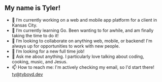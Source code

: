## My name is Tyler!

- 🔭 I’m currently working on a web and mobile app platform for a client in Kansas City.
- 🌱 I’m currently learning Go. Been wanting to for awhile, and am finally taking the time to do it!
- 👯 I’m looking to collaborate on anything web, mobile, or backend! I'm always up for opportunities to work with new people.
- 🤔 I’m looking for a new full time job!
- 💬 Ask me about anything. I particularly love talking about coding, cooking, music, and Jesus.
- 📫 How to reach me: I'm actively checking my email, so I'd start there! [ty@tyboyd.dev](mailto:ty@tyboyd.dev)
